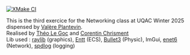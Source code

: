 [![XMake CI](https://github.com/corentinch59/UQAC_ReseauTP3/actions/workflows/xmake-ci.yml/badge.svg?branch=main)](https://github.com/corentinch59/UQAC_ReseauTP3/actions/workflows/xmake-ci.yml)

This is the third exercice for the Networking class at UQAC Winter 2025 dispensed by [Valère Plantevin](https://github.com/VALERE91).   
Realised by [Théo Le Goc](https://github.com/tlegoc) and [Corentin Chrisment](https://github.com/corentinch59)   
Lib used : [raylib](https://www.raylib.com/) (graphics), [Entt](https://github.com/skypjack/entt) (ECS), [Bullet3](https://github.com/bulletphysics/bullet3) (Physic), ImGui, [enet6](https://github.com/SirLynix/enet6) (Network), [spdlog](https://github.com/gabime/spdlog) (logging)
